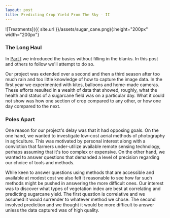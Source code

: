 ```yaml
---
layout: post
title: Predicting Crop Yield From The Sky - II
---
```


![Treatments]({{ site.url }}/assets/sugar_cane.png){:height="200px" width="200px"} 

### The Long Haul

In [Part I](https://geraldmc.github.io/2019/05/06/predicting-yield-1/) we introduced the basics without filling in the blanks. In this post and others to follow we'll attempt to do so.

Our project was extended over a second and then a third season after too much rain and too little knowledge of how to capture the image data. In the first year we experimented with kites, balloons and home-made cameras. These efforts resulted in a wealth of data that showed, roughly, what the health and status of a sugarcane field was on a particular day. What it could not show was how one section of crop compared to any other, or how one day compared to the next.

### Poles Apart

One reason for our project's delay was that it had opposing goals. On the one hand, we wanted to investigate low-cost aerial methods of photography in agriculture. This was motivated by personal interest along with a conviction that farmers under-utilize available remote sensing technology, perhaps assuming that it's too complex or expensive. On the other hand, we wanted to answer questions that demanded a level of precision regarding our choice of tools and methods. 

While keen to answer questions using methods that are accessible and available at modest cost we also felt it reasonable to see how far such methods might be pushed in answering the more difficult ones. Our interest was to discover what types of vegetation index are best at correlating and predicting sugarcane yield. The first question is correlative and we assumed it would surrender to whatever method we chose. The second involved prediction and we thought it would be more difficult to answer unless the data captured was of high quality.